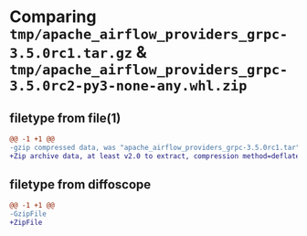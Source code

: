 # Comparing `tmp/apache_airflow_providers_grpc-3.5.0rc1.tar.gz` & `tmp/apache_airflow_providers_grpc-3.5.0rc2-py3-none-any.whl.zip`

## filetype from file(1)

```diff
@@ -1 +1 @@
-gzip compressed data, was "apache_airflow_providers_grpc-3.5.0rc1.tar", last modified: Mon Jan 22 08:28:33 2024, max compression
+Zip archive data, at least v2.0 to extract, compression method=deflate
```

## filetype from diffoscope

```diff
@@ -1 +1 @@
-GzipFile
+ZipFile
```

